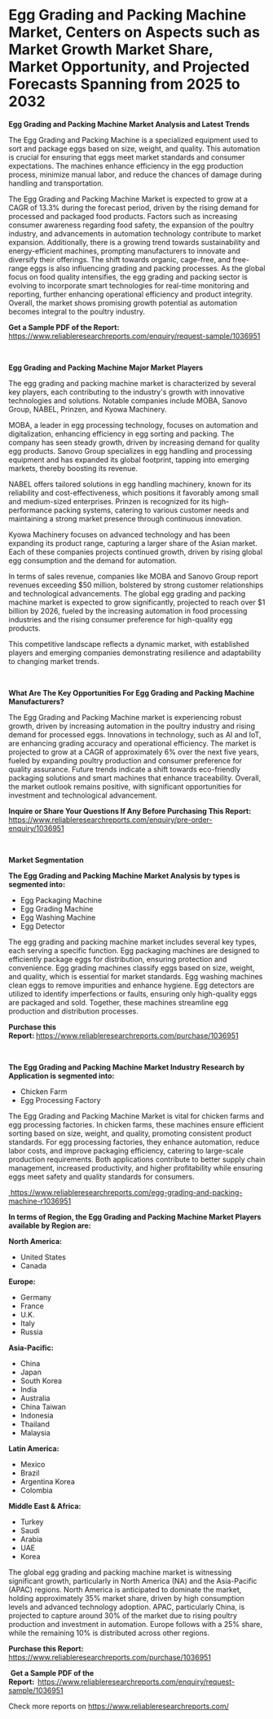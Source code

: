 <p><h1>Egg Grading and Packing Machine Market, Centers on Aspects such as Market Growth Market Share, Market Opportunity, and Projected Forecasts Spanning from 2025 to 2032</h1></p><p><strong>Egg Grading and Packing Machine Market Analysis and Latest Trends</strong></p>
<p><p>The Egg Grading and Packing Machine is a specialized equipment used to sort and package eggs based on size, weight, and quality. This automation is crucial for ensuring that eggs meet market standards and consumer expectations. The machines enhance efficiency in the egg production process, minimize manual labor, and reduce the chances of damage during handling and transportation. </p><p>The Egg Grading and Packing Machine Market is expected to grow at a CAGR of 13.3% during the forecast period, driven by the rising demand for processed and packaged food products. Factors such as increasing consumer awareness regarding food safety, the expansion of the poultry industry, and advancements in automation technology contribute to market expansion. Additionally, there is a growing trend towards sustainability and energy-efficient machines, prompting manufacturers to innovate and diversify their offerings. The shift towards organic, cage-free, and free-range eggs is also influencing grading and packing processes. As the global focus on food quality intensifies, the egg grading and packing sector is evolving to incorporate smart technologies for real-time monitoring and reporting, further enhancing operational efficiency and product integrity. Overall, the market shows promising growth potential as automation becomes integral to the poultry industry.</p></p>
<p><strong>Get a Sample PDF of the Report:&nbsp;</strong> <a href="https://www.reliableresearchreports.com/enquiry/request-sample/1036951?utm_campaign=2327&utm_medium=2&utm_source=Github&utm_content=ia&utm_term=17022025&utm_id=egg-grading-and-packing-machine">https://www.reliableresearchreports.com/enquiry/request-sample/1036951</a></p>
<p>&nbsp;</p>
<p><strong>Egg Grading and Packing Machine Major Market Players</strong></p>
<p><p>The egg grading and packing machine market is characterized by several key players, each contributing to the industry's growth with innovative technologies and solutions. Notable companies include MOBA, Sanovo Group, NABEL, Prinzen, and Kyowa Machinery. </p><p>MOBA, a leader in egg processing technology, focuses on automation and digitalization, enhancing efficiency in egg sorting and packing. The company has seen steady growth, driven by increasing demand for quality egg products. Sanovo Group specializes in egg handling and processing equipment and has expanded its global footprint, tapping into emerging markets, thereby boosting its revenue.</p><p>NABEL offers tailored solutions in egg handling machinery, known for its reliability and cost-effectiveness, which positions it favorably among small and medium-sized enterprises. Prinzen is recognized for its high-performance packing systems, catering to various customer needs and maintaining a strong market presence through continuous innovation.</p><p>Kyowa Machinery focuses on advanced technology and has been expanding its product range, capturing a larger share of the Asian market. Each of these companies projects continued growth, driven by rising global egg consumption and the demand for automation.</p><p>In terms of sales revenue, companies like MOBA and Sanovo Group report revenues exceeding $50 million, bolstered by strong customer relationships and technological advancements. The global egg grading and packing machine market is expected to grow significantly, projected to reach over $1 billion by 2026, fueled by the increasing automation in food processing industries and the rising consumer preference for high-quality egg products. </p><p>This competitive landscape reflects a dynamic market, with established players and emerging companies demonstrating resilience and adaptability to changing market trends.</p></p>
<p>&nbsp;</p>
<p><strong>What Are The Key Opportunities For Egg Grading and Packing Machine Manufacturers?</strong></p>
<p><p>The Egg Grading and Packing Machine market is experiencing robust growth, driven by increasing automation in the poultry industry and rising demand for processed eggs. Innovations in technology, such as AI and IoT, are enhancing grading accuracy and operational efficiency. The market is projected to grow at a CAGR of approximately 6% over the next five years, fueled by expanding poultry production and consumer preference for quality assurance. Future trends indicate a shift towards eco-friendly packaging solutions and smart machines that enhance traceability. Overall, the market outlook remains positive, with significant opportunities for investment and technological advancement.</p></p>
<p><strong>Inquire or Share Your Questions If Any Before Purchasing This Report:</strong> <a href="https://www.reliableresearchreports.com/enquiry/pre-order-enquiry/1036951?utm_campaign=2327&utm_medium=2&utm_source=Github&utm_content=ia&utm_term=17022025&utm_id=egg-grading-and-packing-machine">https://www.reliableresearchreports.com/enquiry/pre-order-enquiry/1036951</a></p>
<p>&nbsp;</p>
<p><strong>Market Segmentation</strong></p>
<p><strong>The Egg Grading and Packing Machine Market Analysis by types is segmented into:</strong></p>
<p><ul><li>Egg Packaging Machine</li><li>Egg Grading Machine</li><li>Egg Washing Machine</li><li>Egg Detector</li></ul></p>
<p><p>The egg grading and packing machine market includes several key types, each serving a specific function. Egg packaging machines are designed to efficiently package eggs for distribution, ensuring protection and convenience. Egg grading machines classify eggs based on size, weight, and quality, which is essential for market standards. Egg washing machines clean eggs to remove impurities and enhance hygiene. Egg detectors are utilized to identify imperfections or faults, ensuring only high-quality eggs are packaged and sold. Together, these machines streamline egg production and distribution processes.</p></p>
<p><strong>Purchase this Report:&nbsp;</strong><a href="https://www.reliableresearchreports.com/purchase/1036951?utm_campaign=2327&utm_medium=2&utm_source=Github&utm_content=ia&utm_term=17022025&utm_id=egg-grading-and-packing-machine">https://www.reliableresearchreports.com/purchase/1036951</a></p>
<p>&nbsp;</p>
<p><strong>The Egg Grading and Packing Machine Market Industry Research by Application is segmented into:</strong></p>
<p><ul><li>Chicken Farm</li><li>Egg Processing Factory</li></ul></p>
<p><p>The Egg Grading and Packing Machine Market is vital for chicken farms and egg processing factories. In chicken farms, these machines ensure efficient sorting based on size, weight, and quality, promoting consistent product standards. For egg processing factories, they enhance automation, reduce labor costs, and improve packaging efficiency, catering to large-scale production requirements. Both applications contribute to better supply chain management, increased productivity, and higher profitability while ensuring eggs meet safety and quality standards for consumers.</p></p>
<p><a href="https://www.reliableresearchreports.com/egg-grading-and-packing-machine-r1036951?utm_campaign=2327&utm_medium=2&utm_source=Github&utm_content=ia&utm_term=17022025&utm_id=egg-grading-and-packing-machine">&nbsp;https://www.reliableresearchreports.com/egg-grading-and-packing-machine-r1036951</a></p>
<p><strong>In terms of Region, the Egg Grading and Packing Machine Market Players available by Region are:</strong></p>
<p>
    <p> <strong> North America: </strong>
        <ul>
            <li>United States</li>
            <li>Canada</li>
        </ul>
        </p> 
    <p> <strong> Europe: </strong>
        <ul>
            <li>Germany</li>
            <li>France</li>
            <li>U.K.</li>
            <li>Italy</li>
            <li>Russia</li>
        </ul>
        </p> 
    <p> <strong> Asia-Pacific: </strong>
        <ul>
            <li>China</li>
            <li>Japan</li>
            <li>South Korea</li>
            <li>India</li>
            <li>Australia</li>
            <li>China Taiwan</li>
            <li>Indonesia</li>
            <li>Thailand</li>
            <li>Malaysia</li>
        </ul>
        </p> 
    <p> <strong> Latin America: </strong>
        <ul>
            <li>Mexico</li>
            <li>Brazil</li>
            <li>Argentina Korea</li>
            <li>Colombia</li>
        </ul>
        </p> 
    <p> <strong> Middle East & Africa: </strong>
        <ul>
            <li>Turkey</li>
            <li>Saudi</li>
            <li>Arabia</li>
            <li>UAE</li>
            <li>Korea</li>
        </ul>
    </p>
    </p>
<p><p>The global egg grading and packing machine market is witnessing significant growth, particularly in North America (NA) and the Asia-Pacific (APAC) regions. North America is anticipated to dominate the market, holding approximately 35% market share, driven by high consumption levels and advanced technology adoption. APAC, particularly China, is projected to capture around 30% of the market due to rising poultry production and investment in automation. Europe follows with a 25% share, while the remaining 10% is distributed across other regions.</p></p>
<p><strong>Purchase this Report: </strong><a href="https://www.reliableresearchreports.com/purchase/1036951?utm_campaign=2327&utm_medium=2&utm_source=Github&utm_content=ia&utm_term=17022025&utm_id=egg-grading-and-packing-machine">https://www.reliableresearchreports.com/purchase/1036951</a></p>
<p>&nbsp;<strong>Get a Sample PDF of the Report:&nbsp;&nbsp;</strong><a href="https://www.reliableresearchreports.com/enquiry/request-sample/1036951?utm_campaign=2327&utm_medium=2&utm_source=Github&utm_content=ia&utm_term=17022025&utm_id=egg-grading-and-packing-machine">https://www.reliableresearchreports.com/enquiry/request-sample/1036951</a></p>
<p><strong></strong></p>
<p>Check more reports on <a href="https://www.reliableresearchreports.com/?utm_campaign=2327&utm_medium=2&utm_source=Github&utm_content=ia&utm_term=17022025&utm_id=egg-grading-and-packing-machine">https://www.reliableresearchreports.com/</a></p>